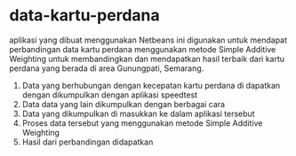 # data-kartu-perdana
aplikasi yang dibuat menggunakan Netbeans ini digunakan untuk mendapat perbandingan data kartu perdana menggunakan metode Simple Additive Weighting untuk membandingkan dan mendapatkan hasil terbaik dari kartu perdana yang berada di area Gunungpati, Semarang.



1. Data yang berhubungan dengan kecepatan kartu perdana di dapatkan dengan dikumpulkan dengan aplikasi speedtest
2. Data data yang lain dikumpulkan dengan berbagai cara
3. Data yang dikumpulkan di masukkan ke dalam aplikasi tersebut
4. Proses data tersebut yang menggunakan metode Simple Additive Weighting
5. Hasil dari perbandingan  didapatkan

